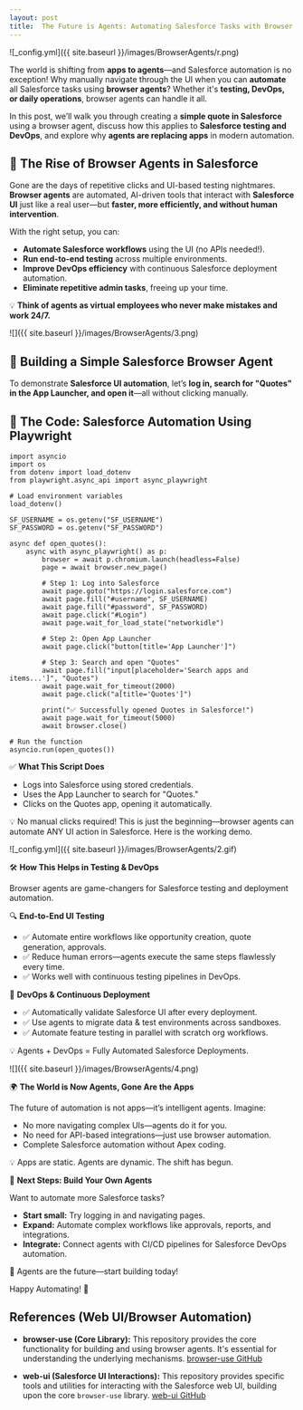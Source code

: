 ```yaml
---
layout: post
title:  The Future is Agents: Automating Salesforce Tasks with Browser UI
---
```

![_config.yml]({{ site.baseurl }}/images/BrowserAgents/r.png)


The world is shifting from **apps to agents**—and Salesforce automation is no exception! Why manually navigate through the UI when you can **automate** all Salesforce tasks using **browser agents**? Whether it's **testing, DevOps, or daily operations**, browser agents can handle it all.

In this post, we’ll walk you through creating a **simple quote in Salesforce** using a browser agent, discuss how this applies to **Salesforce testing and DevOps**, and explore why **agents are replacing apps** in modern automation.

## 🚀 The Rise of Browser Agents in Salesforce

Gone are the days of repetitive clicks and UI-based testing nightmares. **Browser agents** are automated, AI-driven tools that interact with **Salesforce UI** just like a real user—but **faster, more efficiently, and without human intervention**.

With the right setup, you can:
* **Automate Salesforce workflows** using the UI (no APIs needed!).
* **Run end-to-end testing** across multiple environments.
* **Improve DevOps efficiency** with continuous Salesforce deployment automation.
* **Eliminate repetitive admin tasks**, freeing up your time.

💡 **Think of agents as virtual employees who never make mistakes and work 24/7.**

![]({{ site.baseurl }}/images/BrowserAgents/3.png)

## 🔨 Building a Simple Salesforce Browser Agent

To demonstrate **Salesforce UI automation**, let’s **log in, search for "Quotes" in the App Launcher, and open it**—all without clicking manually.

## 📌 The Code: Salesforce Automation Using Playwright

```
import asyncio
import os
from dotenv import load_dotenv
from playwright.async_api import async_playwright

# Load environment variables
load_dotenv()

SF_USERNAME = os.getenv("SF_USERNAME")
SF_PASSWORD = os.getenv("SF_PASSWORD")

async def open_quotes():
    async with async_playwright() as p:
        browser = await p.chromium.launch(headless=False)
        page = await browser.new_page()

        # Step 1: Log into Salesforce
        await page.goto("https://login.salesforce.com")
        await page.fill("#username", SF_USERNAME)
        await page.fill("#password", SF_PASSWORD)
        await page.click("#Login")
        await page.wait_for_load_state("networkidle")

        # Step 2: Open App Launcher
        await page.click("button[title='App Launcher']")
        
        # Step 3: Search and open "Quotes"
        await page.fill("input[placeholder='Search apps and items...']", "Quotes")
        await page.wait_for_timeout(2000)
        await page.click("a[title='Quotes']")

        print("✅ Successfully opened Quotes in Salesforce!")
        await page.wait_for_timeout(5000)
        await browser.close()

# Run the function
asyncio.run(open_quotes())
```

✅ **What This Script Does**

* Logs into Salesforce using stored credentials.
* Uses the App Launcher to search for "Quotes."
* Clicks on the Quotes app, opening it automatically.

💡 No manual clicks required! This is just the beginning—browser agents can automate ANY UI action in Salesforce. Here is the working demo. 

![_config.yml]({{ site.baseurl }}/images/BrowserAgents/2.gif)


🛠️ **How This Helps in Testing & DevOps**

Browser agents are game-changers for Salesforce testing and deployment automation.

🔍 **End-to-End UI Testing**

* ✅ Automate entire workflows like opportunity creation, quote generation, approvals.
* ✅ Reduce human errors—agents execute the same steps flawlessly every time.
* ✅ Works well with continuous testing pipelines in DevOps.

🚀 **DevOps & Continuous Deployment**

* ✅ Automatically validate Salesforce UI after every deployment.
* ✅ Use agents to migrate data & test environments across sandboxes.
* ✅ Automate feature testing in parallel with scratch org workflows.

💡 Agents + DevOps = Fully Automated Salesforce Deployments.

![]({{ site.baseurl }}/images/BrowserAgents/4.png)

🌍 **The World is Now Agents, Gone Are the Apps**

The future of automation is not apps—it’s intelligent agents. Imagine:

* No more navigating complex UIs—agents do it for you.
* No need for API-based integrations—just use browser automation.
* Complete Salesforce automation without Apex coding.

💡 Apps are static. Agents are dynamic. The shift has begun.

🎯 **Next Steps: Build Your Own Agents**

Want to automate more Salesforce tasks?

* **Start small:** Try logging in and navigating pages.
* **Expand:** Automate complex workflows like approvals, reports, and integrations.
* **Integrate:** Connect agents with CI/CD pipelines for Salesforce DevOps automation.

🚀 Agents are the future—start building today!

Happy Automating! 🤖

## **References (Web UI/Browser Automation)**

* **browser-use (Core Library):** This repository provides the core functionality for building and using browser agents. It's essential for understanding the underlying mechanisms. [browser-use GitHub](https://github.com/browser-use/browser-use)

* **web-ui (Salesforce UI Interactions):** This repository provides specific tools and utilities for interacting with the Salesforce web UI, building upon the core `browser-use` library. [web-ui GitHub](https://github.com/browser-use/web-ui)
